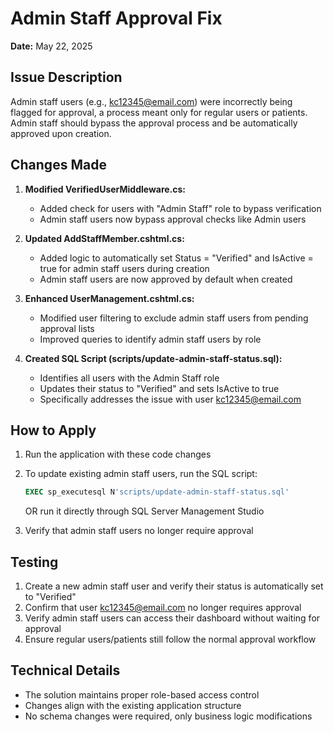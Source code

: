 # Admin Staff Approval Fix

**Date:** May 22, 2025

## Issue Description

Admin staff users (e.g., kc12345@email.com) were incorrectly being flagged for approval, a process meant only for regular users or patients. Admin staff should bypass the approval process and be automatically approved upon creation.

## Changes Made

1. **Modified VerifiedUserMiddleware.cs:**
   - Added check for users with "Admin Staff" role to bypass verification
   - Admin staff users now bypass approval checks like Admin users

2. **Updated AddStaffMember.cshtml.cs:**
   - Added logic to automatically set Status = "Verified" and IsActive = true for admin staff users during creation
   - Admin staff users are now approved by default when created

3. **Enhanced UserManagement.cshtml.cs:**
   - Modified user filtering to exclude admin staff users from pending approval lists
   - Improved queries to identify admin staff users by role

4. **Created SQL Script (scripts/update-admin-staff-status.sql):**
   - Identifies all users with the Admin Staff role
   - Updates their status to "Verified" and sets IsActive to true
   - Specifically addresses the issue with user kc12345@email.com

## How to Apply

1. Run the application with these code changes
2. To update existing admin staff users, run the SQL script:
   ```sql
   EXEC sp_executesql N'scripts/update-admin-staff-status.sql'
   ```
   OR run it directly through SQL Server Management Studio

3. Verify that admin staff users no longer require approval

## Testing

1. Create a new admin staff user and verify their status is automatically set to "Verified"
2. Confirm that user kc12345@email.com no longer requires approval
3. Verify admin staff users can access their dashboard without waiting for approval
4. Ensure regular users/patients still follow the normal approval workflow

## Technical Details

- The solution maintains proper role-based access control
- Changes align with the existing application structure
- No schema changes were required, only business logic modifications 